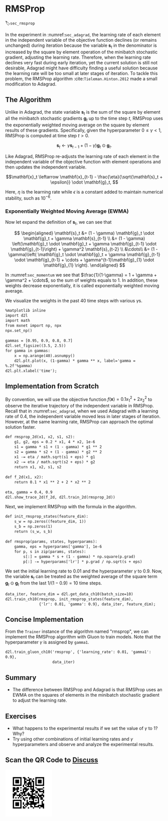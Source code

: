 # RMSProp
:label:`sec_rmsprop`

In the experiment in :numref:`sec_adagrad`, the learning rate of each
element in the independent variable of the objective function declines (or
remains unchanged) during iteration because the variable $\mathbf{s}_t$ in the
denominator is increased by the square by element operation of the minibatch
stochastic gradient, adjusting the learning rate. Therefore, when the learning
rate declines very fast during early iteration, yet the current solution is
still not desirable, Adagrad might have difficulty finding a useful solution
because the learning rate will be too small at later stages of iteration. To
tackle this problem, the RMSProp algorithm :cite:`Tieleman.Hinton.2012` made a
small modification to Adagrad.

## The Algorithm

Unlike in Adagrad, the state variable
$\mathbf{s}_t$ is the sum of the square by element all the minibatch
stochastic gradients $\mathbf{g}_t$ up to the time step $t$, RMSProp uses
the exponentially weighted moving average on the square by element results of these gradients. Specifically,
given the hyperparameter $0 \leq \gamma < 1$, RMSProp is computed at time step
$t>0$.

$$\mathbf{s}_t \leftarrow \gamma \mathbf{s}_{t-1} + (1 - \gamma) \mathbf{g}_t \odot \mathbf{g}_t. $$

Like Adagrad, RMSProp re-adjusts the learning rate of each element in the independent variable of the objective function with element operations and then updates the independent variable.

$$\mathbf{x}_t \leftarrow \mathbf{x}_{t-1} - \frac{\eta}{\sqrt{\mathbf{s}_t + \epsilon}} \odot \mathbf{g}_t, $$

Here, $\eta$ is the learning rate while $\epsilon$ is a constant added to maintain numerical stability, such as $10^{-6}$.

### Exponentially Weighted Moving Average (EWMA)

Now let expand the definition of $\mathbf{s}_t$, we can see that

$$
\begin{aligned}
\mathbf{s}_t &= (1 - \gamma) \mathbf{g}_t \odot \mathbf{g}_t + \gamma \mathbf{s}_{t-1} \\
&= (1 - \gamma) \left(\mathbf{g}_t \odot \mathbf{g}_t + \gamma \mathbf{g}_{t-1} \odot \mathbf{g}_{t-1}\right) + \gamma^2 \mathbf{s}_{t-2} \\ &\cdots\\
&= (1 - \gamma)\left( \mathbf{g}_t \odot \mathbf{g}_t + \gamma \mathbf{g}_{t-1} \odot \mathbf{g}_{t-1} + \cdots + \gamma^{t-1}\mathbf{g}_{1} \odot \mathbf{g}_{1} \right).
\end{aligned}
$$

In :numref:`sec_momentum` we see that $\frac{1}{1-\gamma} = 1 + \gamma + \gamma^2 + \cdots$, so the sum of weights equals to 1. In addition, these weights decrease exponentially, it is called exponentially weighted moving average.

We visualize the weights in the past 40 time steps with various $\gamma$s.

```{.python .input  n=1}
%matplotlib inline
import d2l
import math
from mxnet import np, npx
npx.set_np()

gammas = [0.95, 0.9, 0.8, 0.7]
d2l.set_figsize((3.5, 2.5))
for gamma in gammas:
    x = np.arange(40).asnumpy()
    d2l.plt.plot(x, (1-gamma) * gamma ** x, label='gamma = %.2f'%gamma)
d2l.plt.xlabel('time');
```

## Implementation from Scratch

By convention, we will use the objective function
$f(\mathbf{x})=0.1x_1^2+2x_2^2$ to observe the iterative trajectory of the
independent variable in RMSProp. Recall that in
:numref:`sec_adagrad`, when we used Adagrad with a learning rate of 0.4, the independent
variable moved less in later stages of iteration. However, at the same learning
rate, RMSProp can approach the optimal solution faster.

```{.python .input}
def rmsprop_2d(x1, x2, s1, s2):
    g1, g2, eps = 0.2 * x1, 4 * x2, 1e-6
    s1 = gamma * s1 + (1 - gamma) * g1 ** 2
    s2 = gamma * s2 + (1 - gamma) * g2 ** 2
    x1 -= eta / math.sqrt(s1 + eps) * g1
    x2 -= eta / math.sqrt(s2 + eps) * g2
    return x1, x2, s1, s2

def f_2d(x1, x2):
    return 0.1 * x1 ** 2 + 2 * x2 ** 2

eta, gamma = 0.4, 0.9
d2l.show_trace_2d(f_2d, d2l.train_2d(rmsprop_2d))
```

Next, we implement RMSProp with the formula in the algorithm.

```{.python .input  n=22}
def init_rmsprop_states(feature_dim):
    s_w = np.zeros((feature_dim, 1))
    s_b = np.zeros(1)
    return (s_w, s_b)

def rmsprop(params, states, hyperparams):
    gamma, eps = hyperparams['gamma'], 1e-6
    for p, s in zip(params, states):
        s[:] = gamma * s + (1 - gamma) * np.square(p.grad)
        p[:] -= hyperparams['lr'] * p.grad / np.sqrt(s + eps)
```

We set the initial learning rate to 0.01 and the hyperparameter $\gamma$ to 0.9. Now, the variable $\mathbf{s}_t$ can be treated as the weighted average of the square term $\mathbf{g}_t \odot \mathbf{g}_t$ from the last $1/(1-0.9) = 10$ time steps.

```{.python .input  n=24}
data_iter, feature_dim = d2l.get_data_ch10(batch_size=10)
d2l.train_ch10(rmsprop, init_rmsprop_states(feature_dim),
               {'lr': 0.01, 'gamma': 0.9}, data_iter, feature_dim);
```

## Concise Implementation

From the `Trainer` instance of the algorithm named "rmsprop", we can implement the RMSProp algorithm with Gluon to train models. Note that the hyperparameter $\gamma$ is assigned by `gamma1`.

```{.python .input  n=29}
d2l.train_gluon_ch10('rmsprop', {'learning_rate': 0.01, 'gamma1': 0.9},
                     data_iter)
```

## Summary

* The difference between RMSProp and Adagrad is that RMSProp uses an EWMA on the squares of elements in the minibatch stochastic gradient to adjust the learning rate.

## Exercises

* What happens to the experimental results if we set the value of $\gamma$ to 1? Why?
* Try using other combinations of initial learning rates and $\gamma$ hyperparameters and observe and analyze the experimental results.


## Scan the QR Code to [Discuss](https://discuss.mxnet.io/t/2376)

![](../img/qr_rmsprop.svg)
